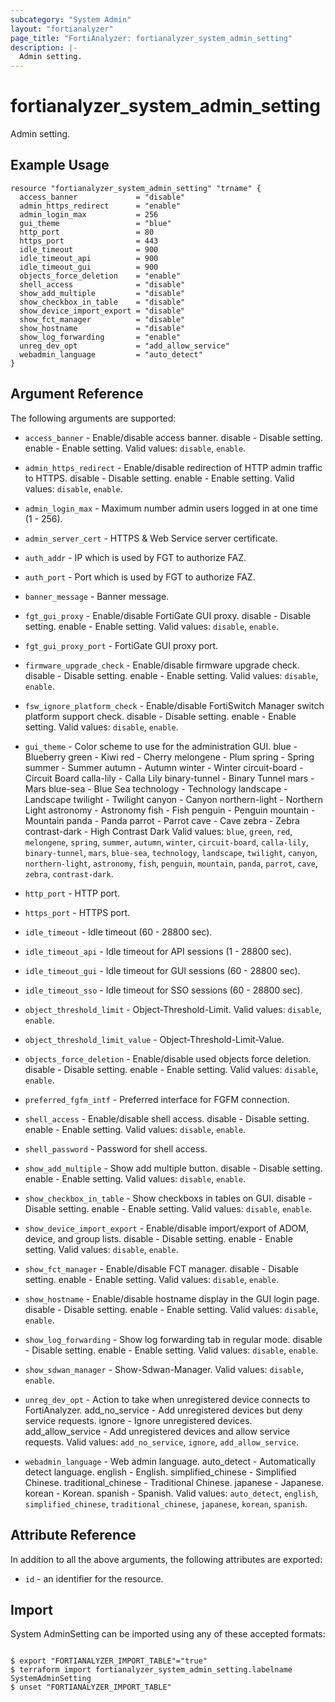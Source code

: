 ```yaml
---
subcategory: "System Admin"
layout: "fortianalyzer"
page_title: "FortiAnalyzer: fortianalyzer_system_admin_setting"
description: |-
  Admin setting.
---
```


# fortianalyzer_system_admin_setting
Admin setting.

## Example Usage

```hcl
resource "fortianalyzer_system_admin_setting" "trname" {
  access_banner             = "disable"
  admin_https_redirect      = "enable"
  admin_login_max           = 256
  gui_theme                 = "blue"
  http_port                 = 80
  https_port                = 443
  idle_timeout              = 900
  idle_timeout_api          = 900
  idle_timeout_gui          = 900
  objects_force_deletion    = "enable"
  shell_access              = "disable"
  show_add_multiple         = "disable"
  show_checkbox_in_table    = "disable"
  show_device_import_export = "disable"
  show_fct_manager          = "disable"
  show_hostname             = "disable"
  show_log_forwarding       = "enable"
  unreg_dev_opt             = "add_allow_service"
  webadmin_language         = "auto_detect"
}
```

## Argument Reference


The following arguments are supported:


* `access_banner` - Enable/disable access banner. disable - Disable setting. enable - Enable setting. Valid values: `disable`, `enable`.

* `admin_https_redirect` - Enable/disable redirection of HTTP admin traffic to HTTPS. disable - Disable setting. enable - Enable setting. Valid values: `disable`, `enable`.

* `admin_login_max` - Maximum number admin users logged in at one time (1 - 256).
* `admin_server_cert` - HTTPS & Web Service server certificate.
* `auth_addr` - IP which is used by FGT to authorize FAZ.
* `auth_port` - Port which is used by FGT to authorize FAZ.
* `banner_message` - Banner message.
* `fgt_gui_proxy` - Enable/disable FortiGate GUI proxy. disable - Disable setting. enable - Enable setting. Valid values: `disable`, `enable`.

* `fgt_gui_proxy_port` - FortiGate GUI proxy port.
* `firmware_upgrade_check` - Enable/disable firmware upgrade check. disable - Disable setting. enable - Enable setting. Valid values: `disable`, `enable`.

* `fsw_ignore_platform_check` - Enable/disable FortiSwitch Manager switch platform support check. disable - Disable setting. enable - Enable setting. Valid values: `disable`, `enable`.

* `gui_theme` - Color scheme to use for the administration GUI. blue - Blueberry green - Kiwi red - Cherry melongene - Plum spring - Spring summer - Summer autumn - Autumn winter - Winter circuit-board - Circuit Board calla-lily - Calla Lily binary-tunnel - Binary Tunnel mars - Mars blue-sea - Blue Sea technology - Technology landscape - Landscape twilight - Twilight canyon - Canyon northern-light - Northern Light astronomy - Astronomy fish - Fish penguin - Penguin mountain - Mountain panda - Panda parrot - Parrot cave - Cave zebra - Zebra contrast-dark - High Contrast Dark Valid values: `blue`, `green`, `red`, `melongene`, `spring`, `summer`, `autumn`, `winter`, `circuit-board`, `calla-lily`, `binary-tunnel`, `mars`, `blue-sea`, `technology`, `landscape`, `twilight`, `canyon`, `northern-light`, `astronomy`, `fish`, `penguin`, `mountain`, `panda`, `parrot`, `cave`, `zebra`, `contrast-dark`.

* `http_port` - HTTP port.
* `https_port` - HTTPS port.
* `idle_timeout` - Idle timeout (60 - 28800 sec).
* `idle_timeout_api` - Idle timeout for API sessions (1 - 28800 sec).
* `idle_timeout_gui` - Idle timeout for GUI sessions (60 - 28800 sec).
* `idle_timeout_sso` - Idle timeout for SSO sessions (60 - 28800 sec).
* `object_threshold_limit` - Object-Threshold-Limit. Valid values: `disable`, `enable`.

* `object_threshold_limit_value` - Object-Threshold-Limit-Value.
* `objects_force_deletion` - Enable/disable used objects force deletion. disable - Disable setting. enable - Enable setting. Valid values: `disable`, `enable`.

* `preferred_fgfm_intf` - Preferred interface for FGFM connection.
* `shell_access` - Enable/disable shell access. disable - Disable setting. enable - Enable setting. Valid values: `disable`, `enable`.

* `shell_password` - Password for shell access.
* `show_add_multiple` - Show add multiple button. disable - Disable setting. enable - Enable setting. Valid values: `disable`, `enable`.

* `show_checkbox_in_table` - Show checkboxs in tables on GUI. disable - Disable setting. enable - Enable setting. Valid values: `disable`, `enable`.

* `show_device_import_export` - Enable/disable import/export of ADOM, device, and group lists. disable - Disable setting. enable - Enable setting. Valid values: `disable`, `enable`.

* `show_fct_manager` - Enable/disable FCT manager. disable - Disable setting. enable - Enable setting. Valid values: `disable`, `enable`.

* `show_hostname` - Enable/disable hostname display in the GUI login page. disable - Disable setting. enable - Enable setting. Valid values: `disable`, `enable`.

* `show_log_forwarding` - Show log forwarding tab in regular mode. disable - Disable setting. enable - Enable setting. Valid values: `disable`, `enable`.

* `show_sdwan_manager` - Show-Sdwan-Manager. Valid values: `disable`, `enable`.

* `unreg_dev_opt` - Action to take when unregistered device connects to FortiAnalyzer. add_no_service - Add unregistered devices but deny service requests. ignore - Ignore unregistered devices. add_allow_service - Add unregistered devices and allow service requests. Valid values: `add_no_service`, `ignore`, `add_allow_service`.

* `webadmin_language` - Web admin language. auto_detect - Automatically detect language. english - English. simplified_chinese - Simplified Chinese. traditional_chinese - Traditional Chinese. japanese - Japanese. korean - Korean. spanish - Spanish. Valid values: `auto_detect`, `english`, `simplified_chinese`, `traditional_chinese`, `japanese`, `korean`, `spanish`.



## Attribute Reference

In addition to all the above arguments, the following attributes are exported:
* `id` - an identifier for the resource.

## Import

System AdminSetting can be imported using any of these accepted formats:
```

$ export "FORTIANALYZER_IMPORT_TABLE"="true"
$ terraform import fortianalyzer_system_admin_setting.labelname SystemAdminSetting
$ unset "FORTIANALYZER_IMPORT_TABLE"
```

